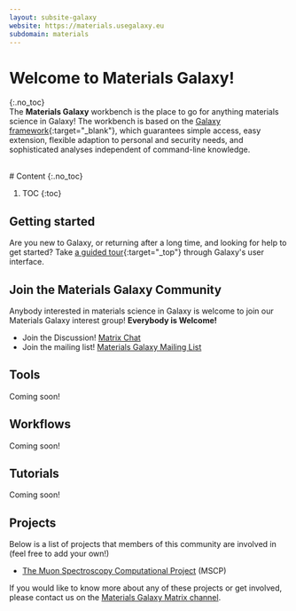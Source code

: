 ```yaml
---
layout: subsite-galaxy
website: https://materials.usegalaxy.eu
subdomain: materials
---
```


<!--
![Materials Galaxy](/assets/media/materials-logo.png){:.sc-intro-left}
-->

# Welcome to Materials Galaxy!

{:.no_toc}
<br>
The **Materials Galaxy** workbench is the place to go for anything materials science in Galaxy! The workbench is based on the [Galaxy framework](https://galaxyproject.org){:target="_blank"},
which guarantees simple access, easy extension, flexible adaption to personal and security needs, and sophisticated analyses independent of command-line knowledge.

<br>
# Content
{:.no_toc}

1. TOC
{:toc}

## Getting started

Are you new to Galaxy, or returning after a long time, and looking for help to get started? Take [a guided tour](https://materials.usegalaxy.eu/tours/core.galaxy_ui){:target="_top"} through Galaxy's user interface.


## Join the Materials Galaxy Community

Anybody interested in materials science in Galaxy is welcome to join our Materials Galaxy interest group! <strong>Everybody is Welcome!</strong>

- Join the Discussion! [Matrix Chat](https://matrix.to/#/#galaxyproject_materials-science:matrix.org)
- Join the mailing list! [Materials Galaxy Mailing List](https://lists.galaxyproject.org/lists/materials.lists.galaxyproject.org/)

## Tools

Coming soon!

<!-- coming soon to the tool shed

Many tools are available for materials analysis in this custom Galaxy instance, including:

- **Muon spectroscopy tools**
    - **Stopping site analysis**: pymuon-suite
    - **Muon experiment spin dynamics**: muspinsim
-->

## Workflows

Coming soon!

## Tutorials

Coming soon!

## Projects

Below is a list of projects that members of this community are involved in (feel free to add your own!)

- [The Muon Spectroscopy Computational Project](https://muon-spectroscopy-computational-project.github.io/index.html) (MSCP)

If you would like to know more about any of these projects or get involved, please contact us on the [Materials Galaxy Matrix channel](https://matrix.to/#/#galaxyproject_materials-science:matrix.org).

<!--
## Resources

Resource | Description | Links
--- | --- | ---

{:.table.table-striped}
-->
<!--
# Acknowledgements

# References

{% bibliography --cited --prefix index-metagenomics --group_by none %}
-->

